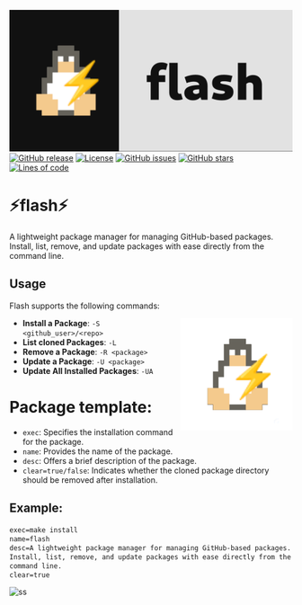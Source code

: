 ![banner](./art/banner.png)
[![GitHub release](https://img.shields.io/github/release/riviox/flash.svg)](https://github.com/riviox/flash/releases)
[![License](https://img.shields.io/github/license/riviox/flash.svg)](https://github.com/riviox/flash/blob/main/LICENSE)
[![GitHub issues](https://img.shields.io/github/issues/riviox/flash.svg)](https://github.com/riviox/flash/issues)
[![GitHub stars](https://img.shields.io/github/stars/riviox/flash.svg)](https://github.com/riviox/flash/stargazers)
[![Lines of code](https://img.shields.io/tokei/lines/github/riviox/flash)](https://github.com/riviox/flash)
# ⚡flash⚡
A lightweight package manager for managing GitHub-based packages. Install, list, remove, and update packages with ease directly from the command line.


## Usage

Flash supports the following commands:

<img src="./art/logo.png" alt="Flash Logo" align="right" height="200px">

- **Install a Package**: `-S <github_user>/<repo>`
- **List cloned Packages**: `-L`
- **Remove a Package**: `-R <package>`
- **Update a Package**: `-U <package>`
- **Update All Installed Packages**: `-UA`

# Package template:

- `exec`: Specifies the installation command for the package.
- `name`: Provides the name of the package.
- `desc`: Offers a brief description of the package.
- `clear=true/false`: Indicates whether the cloned package directory should be removed after installation.
## Example:
```
exec=make install
name=flash
desc=A lightweight package manager for managing GitHub-based packages. Install, list, remove, and update packages with ease directly from the command line.
clear=true
```

![ss](https://github.com/riviox/flash/assets/100956266/d3f00bde-6030-4996-a25e-d8cd9c259e0c)
